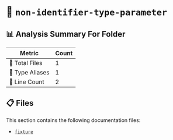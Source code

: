 # 📁 `non-identifier-type-parameter`

## 📊 Analysis Summary For Folder

| Metric | Count |
|--------|-------|
| 📁 Total Files | 1 |
| 📑 Type Aliases | 1 |
| 🔢 Line Count | 2 |


## 📋 Files

This section contains the following documentation files:

- [`fixture`](./fixture.md)